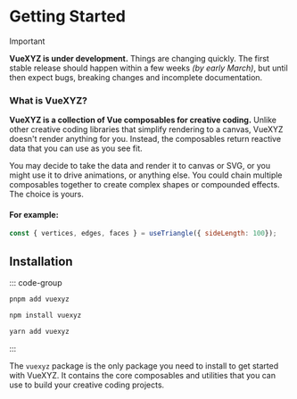 # Getting Started

> [!IMPORTANT]
> **VueXYZ is under development.** Things are changing quickly. The first stable release should happen within a few weeks _(by early March)_, but until then expect bugs, breaking changes and incomplete documentation.

### What is VueXYZ?

**VueXYZ is a collection of Vue composables for creative coding.** Unlike other creative coding libraries that simplify rendering to a canvas, VueXYZ doesn't render anything for you. Instead, the composables return reactive data that you can use as you see fit.

You may decide to take the data and render it to canvas or SVG, or you might use it to drive animations, or anything else. You could chain multiple composables together to create complex shapes or compounded effects. The choice is yours.

#### For example:

```js
const { vertices, edges, faces } = useTriangle({ sideLength: 100});
```

## Installation

::: code-group

```bash [pnpm]
pnpm add vuexyz
```

```bash [npm]
npm install vuexyz
```

```bash [yarn]
yarn add vuexyz
```

:::

The `vuexyz` package is the only package you need to install to get started with VueXYZ. It contains the core composables and utilities that you can use to build your creative coding projects.
